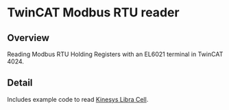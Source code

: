 # TwinCAT Modbus RTU reader
## Overview
Reading Modbus RTU Holding Registers with an EL6021 terminal in TwinCAT 4024.

## Detail
Includes example code to read [Kinesys Libra Cell](https://kinesys.com/product/kinesys-libra-cell/).
